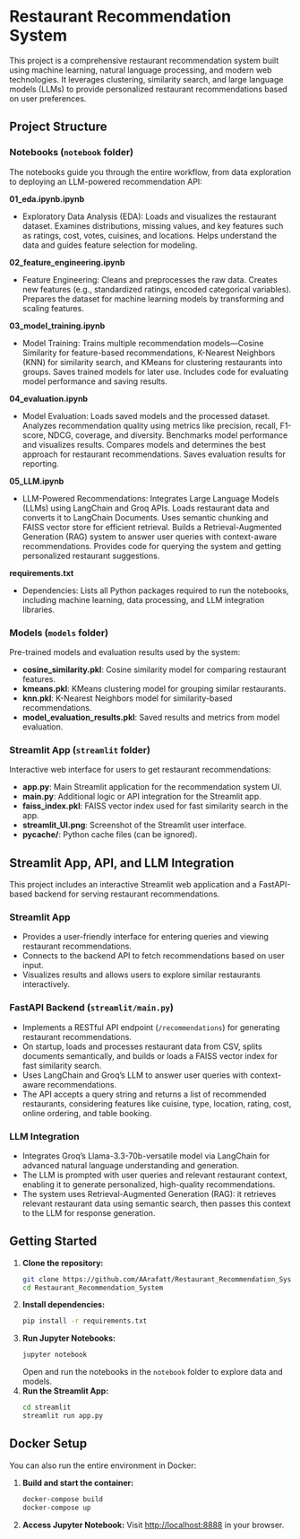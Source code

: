 # Restaurant Recommendation System

This project is a comprehensive restaurant recommendation system built using machine learning, natural language processing, and modern web technologies. It leverages clustering, similarity search, and large language models (LLMs) to provide personalized restaurant recommendations based on user preferences.

## Project Structure

### Notebooks (`notebook` folder)
The notebooks guide you through the entire workflow, from data exploration to deploying an LLM-powered recommendation API:

**01_eda.ipynb.ipynb**
- Exploratory Data Analysis (EDA): Loads and visualizes the restaurant dataset. Examines distributions, missing values, and key features such as ratings, cost, votes, cuisines, and locations. Helps understand the data and guides feature selection for modeling.

**02_feature_engineering.ipynb**
- Feature Engineering: Cleans and preprocesses the raw data. Creates new features (e.g., standardized ratings, encoded categorical variables). Prepares the dataset for machine learning models by transforming and scaling features.

**03_model_training.ipynb**
- Model Training: Trains multiple recommendation models—Cosine Similarity for feature-based recommendations, K-Nearest Neighbors (KNN) for similarity search, and KMeans for clustering restaurants into groups. Saves trained models for later use. Includes code for evaluating model performance and saving results.

**04_evaluation.ipynb**
- Model Evaluation: Loads saved models and the processed dataset. Analyzes recommendation quality using metrics like precision, recall, F1-score, NDCG, coverage, and diversity. Benchmarks model performance and visualizes results. Compares models and determines the best approach for restaurant recommendations. Saves evaluation results for reporting.

**05_LLM.ipynb**
- LLM-Powered Recommendations: Integrates Large Language Models (LLMs) using LangChain and Groq APIs. Loads restaurant data and converts it to LangChain Documents. Uses semantic chunking and FAISS vector store for efficient retrieval. Builds a Retrieval-Augmented Generation (RAG) system to answer user queries with context-aware recommendations. Provides code for querying the system and getting personalized restaurant suggestions.

**requirements.txt**
- Dependencies: Lists all Python packages required to run the notebooks, including machine learning, data processing, and LLM integration libraries.

### Models (`models` folder)
Pre-trained models and evaluation results used by the system:

- **cosine_similarity.pkl**: Cosine similarity model for comparing restaurant features.
- **kmeans.pkl**: KMeans clustering model for grouping similar restaurants.
- **knn.pkl**: K-Nearest Neighbors model for similarity-based recommendations.
- **model_evaluation_results.pkl**: Saved results and metrics from model evaluation.

### Streamlit App (`streamlit` folder)
Interactive web interface for users to get restaurant recommendations:

- **app.py**: Main Streamlit application for the recommendation system UI.
- **main.py**: Additional logic or API integration for the Streamlit app.
- **faiss_index.pkl**: FAISS vector index used for fast similarity search in the app.
- **streamlit_UI.png**: Screenshot of the Streamlit user interface.
- **__pycache__/**: Python cache files (can be ignored).


## Streamlit App, API, and LLM Integration

This project includes an interactive Streamlit web application and a FastAPI-based backend for serving restaurant recommendations.

### Streamlit App
- Provides a user-friendly interface for entering queries and viewing restaurant recommendations.
- Connects to the backend API to fetch recommendations based on user input.
- Visualizes results and allows users to explore similar restaurants interactively.

### FastAPI Backend (`streamlit/main.py`)
- Implements a RESTful API endpoint (`/recommendations`) for generating restaurant recommendations.
- On startup, loads and processes restaurant data from CSV, splits documents semantically, and builds or loads a FAISS vector index for fast similarity search.
- Uses LangChain and Groq’s LLM to answer user queries with context-aware recommendations.
- The API accepts a query string and returns a list of recommended restaurants, considering features like cuisine, type, location, rating, cost, online ordering, and table booking.

### LLM Integration
- Integrates Groq’s Llama-3.3-70b-versatile model via LangChain for advanced natural language understanding and generation.
- The LLM is prompted with user queries and relevant restaurant context, enabling it to generate personalized, high-quality recommendations.
- The system uses Retrieval-Augmented Generation (RAG): it retrieves relevant restaurant data using semantic search, then passes this context to the LLM for response generation.

## Getting Started

1. **Clone the repository:**
   ```bash
   git clone https://github.com/AArafatt/Restaurant_Recommendation_System.git
   cd Restaurant_Recommendation_System
   ```
2. **Install dependencies:**
   ```bash
   pip install -r requirements.txt
   ```
3. **Run Jupyter Notebooks:**
   ```bash
   jupyter notebook
   ```
   Open and run the notebooks in the `notebook` folder to explore data and models.
4. **Run the Streamlit App:**
   ```bash
   cd streamlit
   streamlit run app.py
   ```

## Docker Setup

You can also run the entire environment in Docker:

1. **Build and start the container:**
   ```bash
   docker-compose build
   docker-compose up
   ```
2. **Access Jupyter Notebook:**
   Visit [http://localhost:8888](http://localhost:8888) in your browser.


